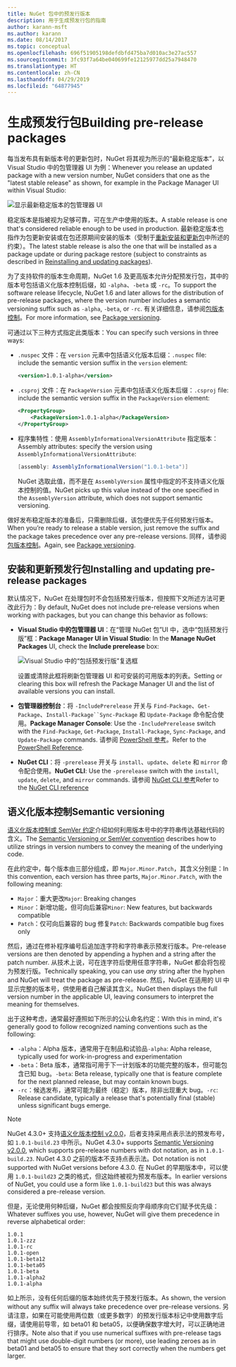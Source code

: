 ```yaml
---
title: NuGet 包中的预发行版本
description: 用于生成预发行包的指南
author: karann-msft
ms.author: karann
ms.date: 08/14/2017
ms.topic: conceptual
ms.openlocfilehash: 696f51905198defdbfd475ba7d010ac3e27ac557
ms.sourcegitcommit: 3fc93f7a64be040699fe12125977dd25a7948470
ms.translationtype: HT
ms.contentlocale: zh-CN
ms.lasthandoff: 04/29/2019
ms.locfileid: "64877945"
---
```

# <a name="building-pre-release-packages"></a><span data-ttu-id="dcdc8-103">生成预发行包</span><span class="sxs-lookup"><span data-stu-id="dcdc8-103">Building pre-release packages</span></span>

<span data-ttu-id="dcdc8-104">每当发布具有新版本号的更新包时，NuGet 将其视为所示的“最新稳定版本”，以 Visual Studio 中的包管理器 UI 为例：</span><span class="sxs-lookup"><span data-stu-id="dcdc8-104">Whenever you release an updated package with a new version number, NuGet considers that one as the "latest stable release" as shown, for example in the Package Manager UI within Visual Studio:</span></span>

![显示最新稳定版本的包管理器 UI](media/Prerelease_01-LatestStable.png)

<span data-ttu-id="dcdc8-106">稳定版本是指被视为足够可靠，可在生产中使用的版本。</span><span class="sxs-lookup"><span data-stu-id="dcdc8-106">A stable release is one that's considered reliable enough to be used in production.</span></span> <span data-ttu-id="dcdc8-107">最新稳定版本也指作为包更新安装或在包还原期间安装的版本（受制于[重新安装和更新包](../consume-packages/reinstalling-and-updating-packages.md)中所述的约束）。</span><span class="sxs-lookup"><span data-stu-id="dcdc8-107">The latest stable release is also the one that will be installed as a package update or during package restore (subject to constraints as described in [Reinstalling and updating packages](../consume-packages/reinstalling-and-updating-packages.md)).</span></span>

<span data-ttu-id="dcdc8-108">为了支持软件的版本生命周期，NuGet 1.6 及更高版本允许分配预发行包，其中的版本号包括语义化版本控制后缀，如 `-alpha`、`-beta` 或 `-rc`。</span><span class="sxs-lookup"><span data-stu-id="dcdc8-108">To support the software release lifecycle, NuGet 1.6 and later allows for the distribution of pre-release packages, where the version number includes a semantic versioning suffix such as `-alpha`, `-beta`, or `-rc`.</span></span> <span data-ttu-id="dcdc8-109">有关详细信息，请参阅[包版本控制](../reference/package-versioning.md#pre-release-versions)。</span><span class="sxs-lookup"><span data-stu-id="dcdc8-109">For more information, see [Package versioning](../reference/package-versioning.md#pre-release-versions).</span></span>

<span data-ttu-id="dcdc8-110">可通过以下三种方式指定此类版本：</span><span class="sxs-lookup"><span data-stu-id="dcdc8-110">You can specify such versions in three ways:</span></span>

- <span data-ttu-id="dcdc8-111">`.nuspec` 文件：在 `version` 元素中包括语义化版本后缀：</span><span class="sxs-lookup"><span data-stu-id="dcdc8-111">`.nuspec` file: include the semantic version suffix in the `version` element:</span></span>

    ```xml
    <version>1.0.1-alpha</version>
    ```

- <span data-ttu-id="dcdc8-112">`.csproj` 文件：在 `PackageVersion` 元素中包括语义化版本后缀：</span><span class="sxs-lookup"><span data-stu-id="dcdc8-112">`.csproj` file: include the semantic version suffix in the `PackageVersion` element:</span></span>

    ```xml
    <PropertyGroup>
        <PackageVersion>1.0.1-alpha</PackageVersion>
    </PropertyGroup>
    ```

- <span data-ttu-id="dcdc8-113">程序集特性：使用 `AssemblyInformationalVersionAttribute` 指定版本：</span><span class="sxs-lookup"><span data-stu-id="dcdc8-113">Assembly attributes: specify the version using `AssemblyInformationalVersionAttribute`:</span></span>

    ```cs
    [assembly: AssemblyInformationalVersion("1.0.1-beta")]
    ```

    <span data-ttu-id="dcdc8-114">NuGet 选取此值，而不是在 `AssemblyVersion` 属性中指定的不支持语义化版本控制的值。</span><span class="sxs-lookup"><span data-stu-id="dcdc8-114">NuGet picks up this value instead of the one specified in the `AssemblyVersion` attribute, which does not support semantic versioning.</span></span>

<span data-ttu-id="dcdc8-115">做好发布稳定版本的准备后，只需删除后缀，该包便优先于任何预发行版本。</span><span class="sxs-lookup"><span data-stu-id="dcdc8-115">When you’re ready to release a stable version, just remove the suffix and the package takes precedence over any pre-release versions.</span></span> <span data-ttu-id="dcdc8-116">同样，请参阅[包版本控制](../reference/package-versioning.md#pre-release-versions)。</span><span class="sxs-lookup"><span data-stu-id="dcdc8-116">Again, see [Package versioning](../reference/package-versioning.md#pre-release-versions).</span></span>

## <a name="installing-and-updating-pre-release-packages"></a><span data-ttu-id="dcdc8-117">安装和更新预发行包</span><span class="sxs-lookup"><span data-stu-id="dcdc8-117">Installing and updating pre-release packages</span></span>

<span data-ttu-id="dcdc8-118">默认情况下，NuGet 在处理包时不会包括预发行版本，但按照下文所述方法可更改此行为：</span><span class="sxs-lookup"><span data-stu-id="dcdc8-118">By default, NuGet does not include pre-release versions when working with packages, but you can change this behavior as follows:</span></span>

- <span data-ttu-id="dcdc8-119">**Visual Studio 中的包管理器 UI**：在“管理 NuGet 包”UI 中，选中“包括预发行版”框：</span><span class="sxs-lookup"><span data-stu-id="dcdc8-119">**Package Manager UI in Visual Studio**: In the **Manage NuGet Packages** UI, check the **Include prerelease** box:</span></span>

    ![Visual Studio 中的“包括预发行版”复选框](media/Prerelease_02-CheckPrerelease.png)

    <span data-ttu-id="dcdc8-121">设置或清除此框将刷新包管理器 UI 和可安装的可用版本的列表。</span><span class="sxs-lookup"><span data-stu-id="dcdc8-121">Setting or clearing this box will refresh the Package Manager UI and the list of available versions you can install.</span></span>

- <span data-ttu-id="dcdc8-122">**包管理器控制台**：将 `-IncludePrerelease` 开关与 `Find-Package`、`Get-Package`、`Install-Package``Sync-Package` 和 `Update-Package` 命令配合使用。</span><span class="sxs-lookup"><span data-stu-id="dcdc8-122">**Package Manager Console**: Use the `-IncludePrerelease` switch with the `Find-Package`, `Get-Package`, `Install-Package`, `Sync-Package`, and `Update-Package` commands.</span></span> <span data-ttu-id="dcdc8-123">请参阅 [PowerShell 参考](../tools/powershell-reference.md)。</span><span class="sxs-lookup"><span data-stu-id="dcdc8-123">Refer to the [PowerShell Reference](../tools/powershell-reference.md).</span></span>

- <span data-ttu-id="dcdc8-124">**NuGet CLI**：将 `-prerelease` 开关与 `install`、`update`、`delete` 和 `mirror` 命令配合使用。</span><span class="sxs-lookup"><span data-stu-id="dcdc8-124">**NuGet CLI**: Use the `-prerelease` switch with the `install`, `update`, `delete`, and `mirror` commands.</span></span> <span data-ttu-id="dcdc8-125">请参阅 [NuGet CLI 参考](../tools/nuget-exe-cli-reference.md)</span><span class="sxs-lookup"><span data-stu-id="dcdc8-125">Refer to the [NuGet CLI reference](../tools/nuget-exe-cli-reference.md)</span></span>

## <a name="semantic-versioning"></a><span data-ttu-id="dcdc8-126">语义化版本控制</span><span class="sxs-lookup"><span data-stu-id="dcdc8-126">Semantic versioning</span></span>

<span data-ttu-id="dcdc8-127">[语义化版本控制或 SemVer 约定](http://semver.org/spec/v1.0.0.html)介绍如何利用版本号中的字符串传达基础代码的含义。</span><span class="sxs-lookup"><span data-stu-id="dcdc8-127">The [Semantic Versioning or SemVer convention](http://semver.org/spec/v1.0.0.html) describes how to utilize strings in version numbers to convey the meaning of the underlying code.</span></span>

<span data-ttu-id="dcdc8-128">在此约定中，每个版本由三部分组成，即 `Major.Minor.Patch`，其含义分别是：</span><span class="sxs-lookup"><span data-stu-id="dcdc8-128">In this convention, each version has three parts, `Major.Minor.Patch`, with the following meaning:</span></span>

- <span data-ttu-id="dcdc8-129">`Major`：重大更改</span><span class="sxs-lookup"><span data-stu-id="dcdc8-129">`Major`: Breaking changes</span></span>
- <span data-ttu-id="dcdc8-130">`Minor`：新增功能，但可向后兼容</span><span class="sxs-lookup"><span data-stu-id="dcdc8-130">`Minor`: New features, but backwards compatible</span></span>
- <span data-ttu-id="dcdc8-131">`Patch`：仅可向后兼容的 bug 修复</span><span class="sxs-lookup"><span data-stu-id="dcdc8-131">`Patch`: Backwards compatible bug fixes only</span></span>

<span data-ttu-id="dcdc8-132">然后，通过在修补程序编号后追加连字符和字符串表示预发行版本。</span><span class="sxs-lookup"><span data-stu-id="dcdc8-132">Pre-release versions are then denoted by appending a hyphen and a string after the patch number.</span></span> <span data-ttu-id="dcdc8-133">从技术上说，可在连字符后使用任意字符串，NuGet 都会将包视为预发行版。</span><span class="sxs-lookup"><span data-stu-id="dcdc8-133">Technically speaking, you can use *any* string after the hyphen and NuGet will treat the package as pre-release.</span></span> <span data-ttu-id="dcdc8-134">然后，NuGet 在适用的 UI 中显示完整的版本号，供使用者自己解读其含义。</span><span class="sxs-lookup"><span data-stu-id="dcdc8-134">NuGet then displays the full version number in the applicable UI, leaving consumers to interpret the meaning for themselves.</span></span>

<span data-ttu-id="dcdc8-135">出于这种考虑，通常最好遵照如下所示的公认命名约定：</span><span class="sxs-lookup"><span data-stu-id="dcdc8-135">With this in mind, it's generally good to follow recognized naming conventions such as the following:</span></span>

- <span data-ttu-id="dcdc8-136">`-alpha`：Alpha 版本，通常用于在制品和试验品</span><span class="sxs-lookup"><span data-stu-id="dcdc8-136">`-alpha`: Alpha release, typically used for work-in-progress and experimentation</span></span>
- <span data-ttu-id="dcdc8-137">`-beta`：Beta 版本，通常指可用于下一计划版本的功能完整的版本，但可能包含已知 bug。</span><span class="sxs-lookup"><span data-stu-id="dcdc8-137">`-beta`: Beta release, typically one that is feature complete for the next planned release, but may contain known bugs.</span></span>
- <span data-ttu-id="dcdc8-138">`-rc`：候选发布，通常可能为最终（稳定）版本，除非出现重大 bug。</span><span class="sxs-lookup"><span data-stu-id="dcdc8-138">`-rc`: Release candidate, typically a release that's potentially final (stable) unless significant bugs emerge.</span></span>

> [!Note]
> <span data-ttu-id="dcdc8-139">NuGet 4.3.0+ 支持[语义化版本控制 v2.0.0](http://semver.org/spec/v2.0.0.html)，后者支持采用点表示法的预发布号，如 `1.0.1-build.23` 中所示。</span><span class="sxs-lookup"><span data-stu-id="dcdc8-139">NuGet 4.3.0+ supports [Semantic Versioning v2.0.0](http://semver.org/spec/v2.0.0.html), which supports pre-release numbers with dot notation, as in `1.0.1-build.23`.</span></span> <span data-ttu-id="dcdc8-140">NuGet 4.3.0 之前的版本不支持点表示法。</span><span class="sxs-lookup"><span data-stu-id="dcdc8-140">Dot notation is not supported with NuGet versions before 4.3.0.</span></span> <span data-ttu-id="dcdc8-141">在 NuGet 的早期版本中，可以使用 `1.0.1-build23` 之类的格式，但这始终被视为预发布版本。</span><span class="sxs-lookup"><span data-stu-id="dcdc8-141">In earlier versions of NuGet, you could use a form like `1.0.1-build23` but this was always considered a pre-release version.</span></span>

<span data-ttu-id="dcdc8-142">但是，无论使用何种后缀，NuGet 都会按照反向字母顺序向它们赋予优先级：</span><span class="sxs-lookup"><span data-stu-id="dcdc8-142">Whatever suffixes you use, however, NuGet will give them precedence in reverse alphabetical order:</span></span>

    1.0.1
    1.0.1-zzz
    1.0.1-rc
    1.0.1-open
    1.0.1-beta12
    1.0.1-beta05
    1.0.1-beta
    1.0.1-alpha2
    1.0.1-alpha

<span data-ttu-id="dcdc8-143">如上所示，没有任何后缀的版本始终优先于预发行版本。</span><span class="sxs-lookup"><span data-stu-id="dcdc8-143">As shown, the version without any suffix will always take precedence over pre-release versions.</span></span> <span data-ttu-id="dcdc8-144">另请注意，如果在可能使用两位数（或更多数字）的预发行版本标记中使用数字后缀，请使用前导零，如 beta01 和 beta05，以便确保数字增大时，可以正确地进行排序。</span><span class="sxs-lookup"><span data-stu-id="dcdc8-144">Note also that if you use numerical suffixes with pre-release tags that might use double-digit numbers (or more), use leading zeroes as in beta01 and beta05 to ensure that they sort correctly when the numbers get larger.</span></span>
